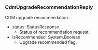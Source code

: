 ### CdmUpgradeRecommendationReply
CDM upgrade recommendation.

- status: StatusResponse
  - Status of recommendation request.
- isRecommended: System.Boolean
  - Upgrade recommended flag.
